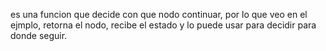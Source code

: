es una funcion que decide con que nodo continuar, por lo que veo en el ejmplo, retorna el nodo, recibe el estado y lo puede usar para decidir para donde seguir.
